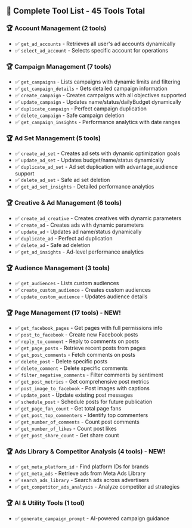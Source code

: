## 🚀 **Complete Tool List - 45 Tools Total**

### **🏆 Account Management (2 tools)**
- ✅ `get_ad_accounts` - Retrieves all user's ad accounts dynamically
- ✅ `select_ad_account` - Selects specific account for operations

### **🏆 Campaign Management (7 tools)**
- ✅ `get_campaigns` - Lists campaigns with dynamic limits and filtering
- ✅ `get_campaign_details` - Gets detailed campaign information
- ✅ `create_campaign` - Creates campaigns with all objectives supported
- ✅ `update_campaign` - Updates name/status/dailyBudget dynamically
- ✅ `duplicate_campaign` - Perfect campaign duplication
- ✅ `delete_campaign` - Safe campaign deletion
- ✅ `get_campaign_insights` - Performance analytics with date ranges

### **🏆 Ad Set Management (5 tools)**
- ✅ `create_ad_set` - Creates ad sets with dynamic optimization goals
- ✅ `update_ad_set` - Updates budget/name/status dynamically  
- ✅ `duplicate_ad_set` - Ad set duplication with advantage_audience support
- ✅ `delete_ad_set` - Safe ad set deletion
- ✅ `get_ad_set_insights` - Detailed performance analytics

### **🏆 Creative & Ad Management (6 tools)**
- ✅ `create_ad_creative` - Creates creatives with dynamic parameters
- ✅ `create_ad` - Creates ads with dynamic parameters
- ✅ `update_ad` - Updates ad name/status dynamically
- ✅ `duplicate_ad` - Perfect ad duplication
- ✅ `delete_ad` - Safe ad deletion  
- ✅ `get_ad_insights` - Ad-level performance analytics

### **🏆 Audience Management (3 tools)**
- ✅ `get_audiences` - Lists custom audiences
- ✅ `create_custom_audience` - Creates custom audiences
- ✅ `update_custom_audience` - Updates audience details

### **🏆 Page Management (17 tools) - NEW!**
- ✅ `get_facebook_pages` - Get pages with full permissions info
- ✅ `post_to_facebook` - Create new Facebook posts
- ✅ `reply_to_comment` - Reply to comments on posts
- ✅ `get_page_posts` - Retrieve recent posts from pages
- ✅ `get_post_comments` - Fetch comments on posts
- ✅ `delete_post` - Delete specific posts
- ✅ `delete_comment` - Delete specific comments
- ✅ `filter_negative_comments` - Filter comments by sentiment
- ✅ `get_post_metrics` - Get comprehensive post metrics
- ✅ `post_image_to_facebook` - Post images with captions
- ✅ `update_post` - Update existing post messages
- ✅ `schedule_post` - Schedule posts for future publication
- ✅ `get_page_fan_count` - Get total page fans
- ✅ `get_post_top_commenters` - Identify top commenters
- ✅ `get_number_of_comments` - Count post comments
- ✅ `get_number_of_likes` - Count post likes
- ✅ `get_post_share_count` - Get share count

### **🏆 Ads Library & Competitor Analysis (4 tools) - NEW!**
- ✅ `get_meta_platform_id` - Find platform IDs for brands
- ✅ `get_meta_ads` - Retrieve ads from Meta Ads Library
- ✅ `search_ads_library` - Search ads across advertisers
- ✅ `get_competitor_ads_analysis` - Analyze competitor ad strategies

### **🏆 AI & Utility Tools (1 tool)**
- ✅ `generate_campaign_prompt` - AI-powered campaign guidance
